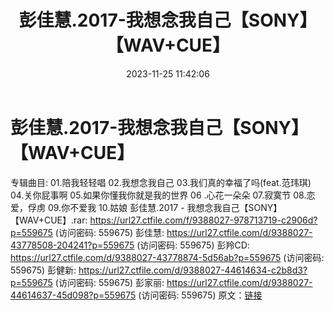﻿---
title: 彭佳慧.2017-我想念我自己【SONY】【WAV+CUE】
date: 2023-11-25 11:42:06
categories: WAV车载音乐、镜像
tags: 华语中文
---
# 彭佳慧.2017-我想念我自己【SONY】【WAV+CUE】

专辑曲目:
01.陪我轻轻唱
02.我想念我自己
03.我们真的幸福了吗(feat.范玮琪)
04.关你屁事啊
05.如果你懂我你就是我的世界
06 .心花一朵朵
07.寂寞节
08.恋爱，俘虏
09.你不爱我
10.姑娘
彭佳慧.2017 - 我想念我自己【SONY】【WAV+CUE】.rar: https://url27.ctfile.com/f/9388027-978713719-c2906d?p=559675
(访问密码: 559675)
彭佳慧: https://url27.ctfile.com/d/9388027-43778508-204241?p=559675
(访问密码: 559675)
彭羚CD: https://url27.ctfile.com/d/9388027-43778874-5d56ab?p=559675
(访问密码: 559675)
彭健新: https://url27.ctfile.com/d/9388027-44614634-c2b8d3?p=559675
(访问密码: 559675)
彭家丽: https://url27.ctfile.com/d/9388027-44614637-45d098?p=559675
(访问密码: 559675)
原文：[链接](https://blog.sina.com.cn/s/blog_1647c7e76010313u8.html)